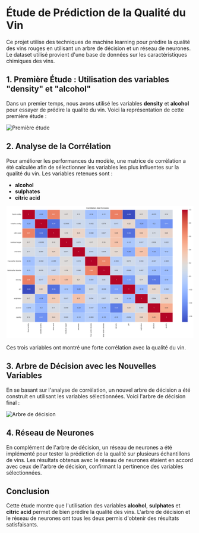 
# Étude de Prédiction de la Qualité du Vin

Ce projet utilise des techniques de machine learning pour prédire la qualité des vins rouges en utilisant un arbre de décision et un réseau de neurones. Le dataset utilisé provient d'une base de données sur les caractéristiques chimiques des vins.

## 1. Première Étude : Utilisation des variables "density" et "alcohol"

Dans un premier temps, nous avons utilisé les variables **density** et **alcohol** pour essayer de prédire la qualité du vin. Voici la représentation de cette première étude :

![Première étude](./decision_tree/old_output.png)

## 2. Analyse de la Corrélation

Pour améliorer les performances du modèle, une matrice de corrélation a été calculée afin de sélectionner les variables les plus influentes sur la qualité du vin. Les variables retenues sont :

- **alcohol**
- **sulphates**
- **citric acid**

![Matrice de Corrélation](./decision_tree/matrice_de_correlation.png)

Ces trois variables ont montré une forte corrélation avec la qualité du vin.

## 3. Arbre de Décision avec les Nouvelles Variables

En se basant sur l'analyse de corrélation, un nouvel arbre de décision a été construit en utilisant les variables sélectionnées. Voici l'arbre de décision final :

![Arbre de décision](./decision_tree/decision_tree.png)

## 4. Réseau de Neurones

En complément de l'arbre de décision, un réseau de neurones a été implémenté pour tester la prédiction de la qualité sur plusieurs échantillons de vins. Les résultats obtenus avec le réseau de neurones étaient en accord avec ceux de l'arbre de décision, confirmant la pertinence des variables sélectionnées.

## Conclusion

Cette étude montre que l'utilisation des variables **alcohol**, **sulphates** et **citric acid** permet de bien prédire la qualité des vins. L'arbre de décision et le réseau de neurones ont tous les deux permis d'obtenir des résultats satisfaisants.

